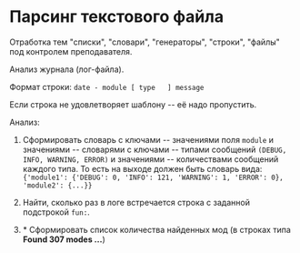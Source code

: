 # Парсинг текстового файла

Отработка тем "списки", "словари", "генераторы", "строки", "файлы" под контролем преподавателя.

Анализ журнала (лог-файла).

Формат строки:
`date - module [ type   ] message`

Если строка не удовлетворяет шаблону -- её надо пропустить.

Анализ:

1. Сформировать словарь с ключами -- значениями поля `module` и значениями -- словарями с ключами -- типами сообщений `(DEBUG, INFO, WARNING, ERROR)` и значениями -- количествами сообщений каждого типа.
То есть на выходе должен быть словарь вида:
`{'module1': {'DEBUG': 0, 'INFO': 121, 'WARNING': 1, 'ERROR': 0}, 'module2': {...}}`

2. Найти, сколько раз в логе встречается строка с заданной подстрокой `fun:`.

3. \* Сформировать список количества найденных мод (в строках типа **Found 307 modes ...**)

